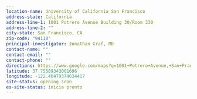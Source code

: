 ```yaml
---
location-name: University of California San Francisco
address-state: California
address-line-1: 1001 Potrero Avenue Building 30/Room 330
address-line-2: ""
city-state: San Francisco, CA
zip-code: "94110"
principal-investigator: Jonathan Graf, MD
contact-name: ""
contact-email: ""
contact-phone: ""
directions: https://www.google.com/maps?q=1001+Potrero+Avenue,+San+Francisco,+CA,+94110,+us
latitude: 37.75589343001696
longitude: -122.40479374634417
site-status: opening soon
es-site-status: inicia pronto
---
```

